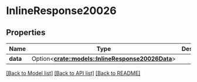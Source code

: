# InlineResponse20026

## Properties

Name | Type | Description | Notes
------------ | ------------- | ------------- | -------------
**data** | Option<[**crate::models::InlineResponse20026Data**](inline_response_200_26_data.md)> |  | [optional]

[[Back to Model list]](../README.md#documentation-for-models) [[Back to API list]](../README.md#documentation-for-api-endpoints) [[Back to README]](../README.md)


